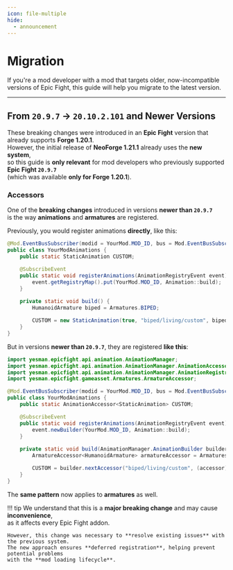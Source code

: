```yaml
---
icon: file-multiple
hide:
  - announcement
---
```

# Migration

If you're a mod developer with a mod that targets older,
now-incompatible versions of Epic Fight, this guide will help you migrate to the latest version.

***
## From `20.9.7` → `20.10.2.101` and Newer Versions

These breaking changes were introduced in an **Epic Fight** version that already supports **Forge 1.20.1**.  
However, the initial release of **NeoForge 1.21.1** already uses the **new system**,  
so this guide is **only relevant** for mod developers who previously supported **Epic Fight `20.9.7`**  
(which was available **only for Forge 1.20.1**).

### Accessors

One of the **breaking changes** introduced in versions **newer than `20.9.7`**  
is the way **animations** and **armatures** are registered.

Previously, you would register animations **directly**, like this:

```java
@Mod.EventBusSubscriber(modid = YourMod.MOD_ID, bus = Mod.EventBusSubscriber.Bus.MOD)
public class YourModAnimations {
    public static StaticAnimation CUSTOM;

    @SubscribeEvent
    public static void registerAnimations(AnimationRegistryEvent event) {
        event.getRegistryMap().put(YourMod.MOD_ID, Animation::build);
    }
    
    private static void build() {
        HumanoidArmature biped = Armatures.BIPED;

        CUSTOM = new StaticAnimation(true, "biped/living/custom", biped);
    }
}
```

But in versions **newer than `20.9.7`**, they are registered **like this**:

```java
import yesman.epicfight.api.animation.AnimationManager;
import yesman.epicfight.api.animation.AnimationManager.AnimationAccessor;
import yesman.epicfight.api.animation.AnimationManager.AnimationRegistryEvent;
import yesman.epicfight.gameasset.Armatures.ArmatureAccessor;

@Mod.EventBusSubscriber(modid = YourMod.MOD_ID, bus = Mod.EventBusSubscriber.Bus.MOD)
public class YourModAnimations {
    public static AnimationAccessor<StaticAnimation> CUSTOM;

    @SubscribeEvent
    public static void registerAnimations(AnimationRegistryEvent event) {
        event.newBuilder(YourMod.MOD_ID, Animation::build);
    }
    
    private static void build(AnimationManager.AnimationBuilder builder) {
        ArmatureAccessor<HumanoidArmature> armatureAccessor = Armatures.BIPED;

        CUSTOM = builder.nextAccessor("biped/living/custom", (accessor) -> new StaticAnimation(true, accessor, armatureAccessor));
    }
}
```

The **same pattern** now applies to **armatures** as well.

!!! tip
    We understand that this is a **major breaking change** and may cause **inconvenience**,  
    as it affects every Epic Fight addon.

    However, this change was necessary to **resolve existing issues** with the previous system.  
    The new approach ensures **deferred registration**, helping prevent potential problems  
    with the **mod loading lifecycle**.
